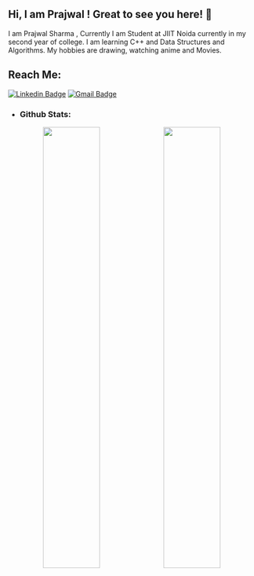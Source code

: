 ## Hi, I am Prajwal ! Great to see you here! 👋

I am Prajwal Sharma , Currently I am Student at JIIT Noida currently in my second year of college. I am learning C++ and Data Structures and Algorithms. My hobbies are drawing, watching anime and Movies.

## Reach Me: 

[![Linkedin Badge](https://img.shields.io/badge/-PrajwalSharma-blue?style=flat-square&logo=Linkedin&logoColor=white&link=https://www.linkedin.com/in/prajwal-sharma-a92414234/)](https://www.linkedin.com/in/prajwal-sharma-a92414234/)
[![Gmail Badge](https://img.shields.io/badge/-prajwal26dec02@gmail.com-c14438?style=flat-square&logo=Gmail&logoColor=white&link=mailto:ranams99911@gmail.com)](mailto:prajwal26dec02@gmail.com)

- <h3>Github Stats:</h3>
<p align="center">
	
  <img width="48%" src="https://github-readme-stats.vercel.app/api?username=prajwal26dec02&&show_icons=true&theme=tokyonight" />
  <img width="48%" src="https://github-readme-streak-stats.herokuapp.com/?user=prajwal26dec02&theme=tokyonight" />
</p>
